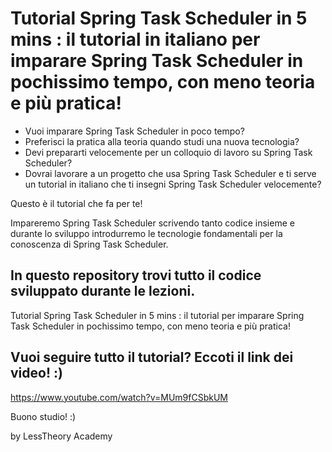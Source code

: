# Tutorial Spring Task Scheduler in 5 mins : il tutorial in italiano per imparare Spring Task Scheduler in pochissimo tempo, con meno teoria e più pratica! 

- Vuoi imparare Spring Task Scheduler in poco tempo? 
- Preferisci la pratica alla teoria quando studi una nuova tecnologia?
- Devi prepararti velocemente per un colloquio di lavoro su Spring Task Scheduler? 
- Dovrai lavorare a un progetto che usa Spring Task Scheduler e ti serve un tutorial in italiano che ti insegni Spring Task Scheduler velocemente?

Questo è il tutorial che fa per te!

Impareremo Spring Task Scheduler scrivendo tanto codice insieme e durante lo sviluppo introdurremo le tecnologie fondamentali per la conoscenza di Spring Task Scheduler.

## In questo repository trovi tutto il codice sviluppato durante le lezioni.

Tutorial Spring Task Scheduler in 5 mins : il tutorial per imparare Spring Task Scheduler in pochissimo tempo, con meno teoria e più pratica! 

## Vuoi seguire tutto il tutorial? Eccoti il link dei video! :) 
https://www.youtube.com/watch?v=MUm9fCSbkUM

Buono studio! :)

by LessTheory Academy

